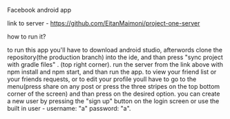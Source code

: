 Facebook android app


link to server - https://github.com/EitanMaimoni/project-one-server



how to run it?

to run this app you'll have to download android studio, afterwords clone the repository(the production branch) into the
ide, and than press "sync project with gradle files" .
(top right corner).
run the server from the link above with npm install and npm start, and than run the app.
to view your friend list or your friends requests, or to edit your profile youll have to
go to the menu(press share on any post or press the three stripes on the top bottom corner of the screen)
and than press on the desired option.
you can create a new user by pressing the "sign up" button on the login screen or use the
built in user - username: "a" password: "a".

